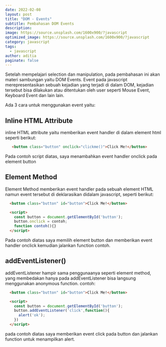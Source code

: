```yaml
---
date: 2022-02-08
layout: post
title: "DOM - Events"
subtitle: Pembahasan DOM Events
description:
image: https://source.unsplash.com/1600x900/?javascript
optimized_image: https://source.unsplash.com/1600x900/?javascript
category: javascript
tags:
  - javascript
author: aditia
paginate: false
---
```


Setelah mempelajari selection dan manipulation, pada pembahasan ini akan materi sambungan yaitu DOM Events. Event pada javascript merepresentasikan sebuah kejadian yang terjadi di dalam DOM, kejadian tersebut bisa dilakukan atau ditentukan oleh user seperti Mouse Event, Keyboard Event dan lain lain.

Ada 3 cara untuk menggunakan event yaitu:

## Inline HTML Attribute

inline HTML attribute yaitu memberikan event handler di dalam element html seperti berikut:

```HTML
   <button class="button" onclick="clickme()">Click Me!</button>
```

Pada contoh script diatas, saya menambahkan event handler onclick pada element button

## Element Method

Element Method memberikan event handler pada sebuah element HTML namun event tersebut di deklarasikan didalam javascript, seperti berikut:

```HTML
  <button class="button" id="button">Click Me!</button>

  <script>
    const button = document.getElementById('button');
    button.onclick = contoh;
    function contoh(){}
  </script>
```

Pada contoh diatas saya memilih element button dan memberikan event handler onclick kemudian jalankan function contoh.

## addEventListener()

addEventListener hampir sama penggunaanya seperti element method, yang membedakan hanya pada addEventListener bisa langsung menggunakan anonymous function. contoh:

```HTML
  <button class="button" id="button">Click Me!</button>

  <script>
    const button = document.getElementById('button');
    button.addEventListener('click',function(){
      alert('ok');
    })
  </script>
```

pada contoh diatas saya memberikan event click pada button dan jalankan function untuk menampilkan alert.
